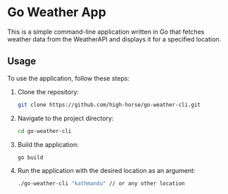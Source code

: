 
# Go Weather App

This is a simple command-line application written in Go that fetches weather data from the WeatherAPI and displays it for a specified location.

## Usage

To use the application, follow these steps:

1. Clone the repository:
   ```bash
   git clone https://github.com/high-horse/go-weather-cli.git
   ```

2. Navigate to the project directory:
    ```bash
    cd go-weather-cli
    ```

3. Build the application:

    ```bash
    go build
    ```

4. Run the application with the desired location as an argument:
    ```bash
    ./go-weather-cli "kathmandu" // or any other location
    ```